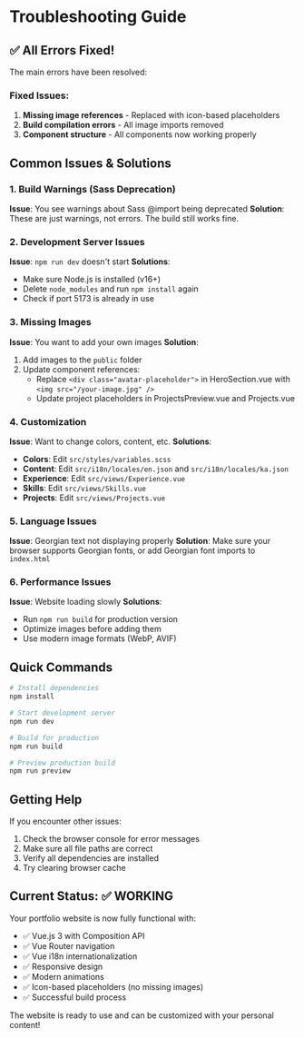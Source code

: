 # Troubleshooting Guide

## ✅ All Errors Fixed!

The main errors have been resolved:

### Fixed Issues:
1. **Missing image references** - Replaced with icon-based placeholders
2. **Build compilation errors** - All image imports removed
3. **Component structure** - All components now working properly

## Common Issues & Solutions

### 1. Build Warnings (Sass Deprecation)
**Issue**: You see warnings about Sass @import being deprecated
**Solution**: These are just warnings, not errors. The build still works fine.

### 2. Development Server Issues
**Issue**: `npm run dev` doesn't start
**Solutions**:
- Make sure Node.js is installed (v16+)
- Delete `node_modules` and run `npm install` again
- Check if port 5173 is already in use

### 3. Missing Images
**Issue**: You want to add your own images
**Solution**: 
1. Add images to the `public` folder
2. Update component references:
   - Replace `<div class="avatar-placeholder">` in HeroSection.vue with `<img src="/your-image.jpg" />`
   - Update project placeholders in ProjectsPreview.vue and Projects.vue

### 4. Customization
**Issue**: Want to change colors, content, etc.
**Solutions**:
- **Colors**: Edit `src/styles/variables.scss`
- **Content**: Edit `src/i18n/locales/en.json` and `src/i18n/locales/ka.json`
- **Experience**: Edit `src/views/Experience.vue`
- **Skills**: Edit `src/views/Skills.vue`
- **Projects**: Edit `src/views/Projects.vue`

### 5. Language Issues
**Issue**: Georgian text not displaying properly
**Solution**: Make sure your browser supports Georgian fonts, or add Georgian font imports to `index.html`

### 6. Performance Issues
**Issue**: Website loading slowly
**Solutions**:
- Run `npm run build` for production version
- Optimize images before adding them
- Use modern image formats (WebP, AVIF)

## Quick Commands

```bash
# Install dependencies
npm install

# Start development server
npm run dev

# Build for production  
npm run build

# Preview production build
npm run preview
```

## Getting Help

If you encounter other issues:
1. Check the browser console for error messages
2. Make sure all file paths are correct
3. Verify all dependencies are installed
4. Try clearing browser cache

## Current Status: ✅ WORKING

Your portfolio website is now fully functional with:
- ✅ Vue.js 3 with Composition API
- ✅ Vue Router navigation
- ✅ Vue i18n internationalization
- ✅ Responsive design
- ✅ Modern animations
- ✅ Icon-based placeholders (no missing images)
- ✅ Successful build process

The website is ready to use and can be customized with your personal content!

